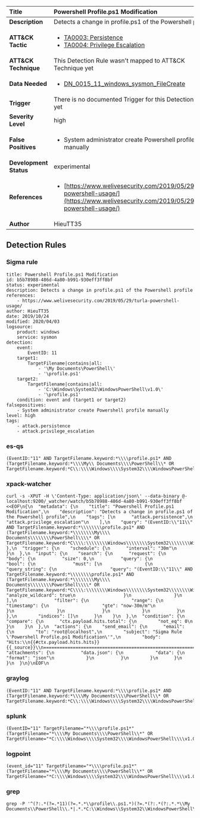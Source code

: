 | Title                    | Powershell Profile.ps1 Modification       |
|:-------------------------|:------------------|
| **Description**          | Detects a change in profile.ps1 of the Powershell profile |
| **ATT&amp;CK Tactic**    |  <ul><li>[TA0003: Persistence](https://attack.mitre.org/tactics/TA0003)</li><li>[TA0004: Privilege Escalation](https://attack.mitre.org/tactics/TA0004)</li></ul>  |
| **ATT&amp;CK Technique** |  This Detection Rule wasn't mapped to ATT&amp;CK Technique yet  |
| **Data Needed**          | <ul><li>[DN_0015_11_windows_sysmon_FileCreate](../Data_Needed/DN_0015_11_windows_sysmon_FileCreate.md)</li></ul>  |
| **Trigger**              |  There is no documented Trigger for this Detection Rule yet  |
| **Severity Level**       | high |
| **False Positives**      | <ul><li>System administrator create Powershell profile manually</li></ul>  |
| **Development Status**   | experimental |
| **References**           | <ul><li>[https://www.welivesecurity.com/2019/05/29/turla-powershell-usage/](https://www.welivesecurity.com/2019/05/29/turla-powershell-usage/)</li></ul>  |
| **Author**               | HieuTT35 |


## Detection Rules

### Sigma rule

```
title: Powershell Profile.ps1 Modification
id: b5b78988-486d-4a80-b991-930eff3ff8bf
status: experimental
description: Detects a change in profile.ps1 of the Powershell profile
references:
    - https://www.welivesecurity.com/2019/05/29/turla-powershell-usage/
author: HieuTT35
date: 2019/10/24
modified: 2020/04/03
logsource:
    product: windows
    service: sysmon
detection:
    event:
        EventID: 11
    target1:
        TargetFilename|contains|all: 
            - '\My Documents\PowerShell\'
            - '\profile.ps1'
    target2:
        TargetFilename|contains|all: 
            - 'C:\Windows\System32\WindowsPowerShell\v1.0\'
            - '\profile.ps1'
    condition: event and (target1 or target2)
falsepositives:
    - System administrator create Powershell profile manually
level: high
tags:
    - attack.persistence
    - attack.privilege_escalation

```





### es-qs
    
```
(EventID:"11" AND TargetFilename.keyword:*\\\\profile.ps1* AND (TargetFilename.keyword:*\\\\My\\ Documents\\\\PowerShell\\* OR TargetFilename.keyword:*C\\:\\\\Windows\\\\System32\\\\WindowsPowerShell\\\\v1.0\\*))
```


### xpack-watcher
    
```
curl -s -XPUT -H \'Content-Type: application/json\' --data-binary @- localhost:9200/_watcher/watch/b5b78988-486d-4a80-b991-930eff3ff8bf <<EOF\n{\n  "metadata": {\n    "title": "Powershell Profile.ps1 Modification",\n    "description": "Detects a change in profile.ps1 of the Powershell profile",\n    "tags": [\n      "attack.persistence",\n      "attack.privilege_escalation"\n    ],\n    "query": "(EventID:\\"11\\" AND TargetFilename.keyword:*\\\\\\\\profile.ps1* AND (TargetFilename.keyword:*\\\\\\\\My\\\\ Documents\\\\\\\\PowerShell\\\\* OR TargetFilename.keyword:*C\\\\:\\\\\\\\Windows\\\\\\\\System32\\\\\\\\WindowsPowerShell\\\\\\\\v1.0\\\\*))"\n  },\n  "trigger": {\n    "schedule": {\n      "interval": "30m"\n    }\n  },\n  "input": {\n    "search": {\n      "request": {\n        "body": {\n          "size": 0,\n          "query": {\n            "bool": {\n              "must": [\n                {\n                  "query_string": {\n                    "query": "(EventID:\\"11\\" AND TargetFilename.keyword:*\\\\\\\\profile.ps1* AND (TargetFilename.keyword:*\\\\\\\\My\\\\ Documents\\\\\\\\PowerShell\\\\* OR TargetFilename.keyword:*C\\\\:\\\\\\\\Windows\\\\\\\\System32\\\\\\\\WindowsPowerShell\\\\\\\\v1.0\\\\*))",\n                    "analyze_wildcard": true\n                  }\n                }\n              ],\n              "filter": {\n                "range": {\n                  "timestamp": {\n                    "gte": "now-30m/m"\n                  }\n                }\n              }\n            }\n          }\n        },\n        "indices": []\n      }\n    }\n  },\n  "condition": {\n    "compare": {\n      "ctx.payload.hits.total": {\n        "not_eq": 0\n      }\n    }\n  },\n  "actions": {\n    "send_email": {\n      "email": {\n        "to": "root@localhost",\n        "subject": "Sigma Rule \'Powershell Profile.ps1 Modification\'",\n        "body": "Hits:\\n{{#ctx.payload.hits.hits}}{{_source}}\\n================================================================================\\n{{/ctx.payload.hits.hits}}",\n        "attachments": {\n          "data.json": {\n            "data": {\n              "format": "json"\n            }\n          }\n        }\n      }\n    }\n  }\n}\nEOF\n
```


### graylog
    
```
(EventID:"11" AND TargetFilename.keyword:*\\\\profile.ps1* AND (TargetFilename.keyword:*\\\\My Documents\\\\PowerShell\\* OR TargetFilename.keyword:*C\\:\\\\Windows\\\\System32\\\\WindowsPowerShell\\\\v1.0\\*))
```


### splunk
    
```
(EventID="11" TargetFilename="*\\\\profile.ps1*" (TargetFilename="*\\\\My Documents\\\\PowerShell\\*" OR TargetFilename="*C:\\\\Windows\\\\System32\\\\WindowsPowerShell\\\\v1.0\\*"))
```


### logpoint
    
```
(event_id="11" TargetFilename="*\\\\profile.ps1*" (TargetFilename="*\\\\My Documents\\\\PowerShell\\*" OR TargetFilename="*C:\\\\Windows\\\\System32\\\\WindowsPowerShell\\\\v1.0\\*"))
```


### grep
    
```
grep -P '^(?:.*(?=.*11)(?=.*.*\\profile\\.ps1.*)(?=.*(?:.*(?:.*.*\\My Documents\\PowerShell\\.*|.*.*C:\\Windows\\System32\\WindowsPowerShell\\v1\\.0\\.*))))'
```



